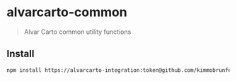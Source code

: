 # alvarcarto-common

> Alvar Carto common utility functions

## Install

```bash
npm install https://alvarcarto-integration:token@github.com/kimmobrunfeldt/alvarcarto-common.git
```

